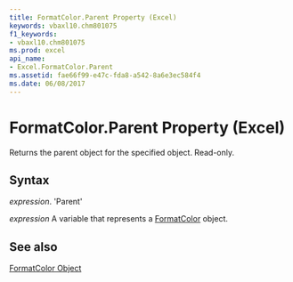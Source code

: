 ```yaml
---
title: FormatColor.Parent Property (Excel)
keywords: vbaxl10.chm801075
f1_keywords:
- vbaxl10.chm801075
ms.prod: excel
api_name:
- Excel.FormatColor.Parent
ms.assetid: fae66f99-e47c-fda8-a542-8a6e3ec584f4
ms.date: 06/08/2017
---
```



# FormatColor.Parent Property (Excel)

Returns the parent object for the specified object. Read-only.


## Syntax

 _expression_. 'Parent'

 _expression_ A variable that represents a [FormatColor](./Excel.FormatColor.md) object.


## See also


[FormatColor Object](Excel.FormatColor.md)

